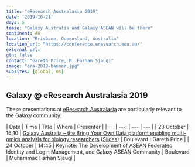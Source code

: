 ```yaml
---
title: "eResearch Australasia 2019"
date: '2019-10-21'
days: 5
tease: "Galaxy Australia and Galaxy ASEAN will be there"
continent: AU
location: "Brisbane, Queensland, Australia"
location_url: "https://conference.eresearch.edu.au/"
external_url:
gtn: false
contact: "Gareth Price, M. Farhan Sjaugi"
image: "era-2019-banner.jpg"
subsites: [global, us]
---
```


## Galaxy @ eResearch Australasia 2019

These presentations at [eResearch Australasia](https://conference.eresearch.edu.au/) are particularly relevant to the Galaxy community:

| Date | Time | Title | Where | Presenter |
| ---| ---: | --- | --- |
| 23 October | 16:10 | [Galaxy Australia – the Bring Your Own Data platform enabling multi-omics analysis for biology researchers](https://conference.eresearch.edu.au/wp-content/uploads/2019/08/2019_eResearch_96_Galaxy-Australia-%E2%80%93-the-Bring-Your-Own-Data-platform.pdf) ([Slides](https://depot.galaxyproject.org/hub/attachments/events/2019-10-eresearch-australasia/2019-era-galaxy-australia.pdf)) | Boulevard | Gareth Price |
| 24 October | 14:45 | Keynote: The Development of ASEAN Federated Identity and Login Management, and Galaxy ASEAN Community | Boulevard | Muhammad Farhan Sjaugi |

